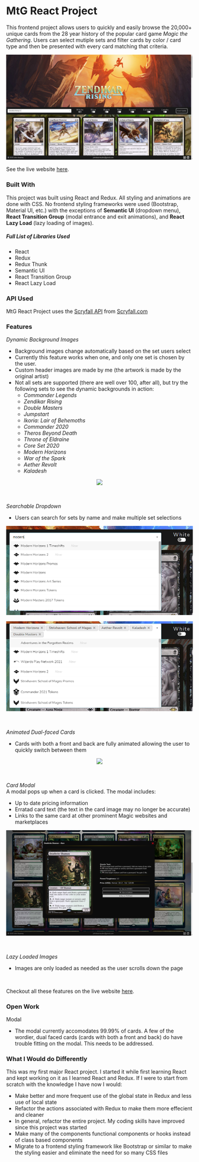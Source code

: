 # MtG React Project

This frontend project allows users to quickly and easily browse the 20,000+ unique cards from the 28 year history of the popular card game *Magic the Gathering*. Users can select mutiple sets and filter cards by color / card type and then be presented with every card matching that criteria.

![Landing Page](/public/markdown/homepage1.png)
<br />

See the live website [here](https://mtgreactproject.netlify.app/).

### Built With
This project was built using React and Redux. All styling and animations are done with CSS. No frontend styling frameworks were used (Bootstrap, Material UI, etc.) with the exceptions of **Semantic UI** (dropdown menu), **React Transition Group** (modal entrance and exit animations), and **React Lazy Load** (lazy loading of images).


##### Full List of Libraries Used
- React 
- Redux
- Redux Thunk
- Semantic UI
- React Transition Group
- React Lazy Load


### API Used
MtG React Project uses the [Scryfall API](https://scryfall.com/docs/api) from [Scryfall.com](https://scryfall.com/)


### Features
*Dynamic Background Images*
- Background images change automatically based on the set users select
- Currently this feature works when one, and only one set is chosen by the user.
- Custom header images are made by me (the artwork is made by the original artist)
- Not all sets are supported (there are well over 100, after all), but try the following sets to see the dynamic backgrounds in action:
  - *Commander Legends*
  - *Zendikar Rising*
  - *Double Masters*
  - *Jumpstart*
  - *Ikoria: Lair of Behemoths*
  - *Commander 2020*
  - *Theros Beyond Death*
  - *Throne of Eldraine*
  - *Core Set 2020*
  - *Modern Horizons*
  - *War of the Spark*
  - *Aether Revolt*
  - *Kaladesh*

<p align="center">
  <img width="" src="/public/markdown/dynBackgroundGif2.gif">
</p>
<br />

*Searchable Dropdown*
- Users can search for sets by name and make multiple set selections

<p align="center">
  <img width="806" src="/public/markdown/searchableDropdown.png">
</p>
<p align="center">
  <img width="806" src="/public/markdown/multipleSelections.png">
</p>
<br />

*Animated Dual-faced Cards*
 - Cards with both a front and back are fully animated allowing the user to quickly switch between them
 
<p align="center">
  <img width="" src="/public/markdown/flipcard1Gif.gif">
</p>
<br />

*Card Modal* <br />
A modal pops up when a card is clicked. The modal includes:
- Up to date pricing information
- Erratad card text (the text in the card image may no longer be accurate)
- Links to the same card at other prominent Magic websites and marketplaces

<p align="center">
  <img width="" src="/public/markdown/modal.png">
</p>
<br />

*Lazy Loaded Images*
- Images are only loaded as needed as the user scrolls down the page
<br />

Checkout all these features on the live website [here](https://mtgreactproject.netlify.app/).
<br />

### Open Work
Modal
- The modal currently accomodates 99.99% of cards. A few of the wordier, dual faced cards (cards with both a front and back) do have trouble fitting on the modal. This needs to be addressed.

### What I Would do Differently
This was my first major React project. I started it while first learning React and kept working on it as I learned React and Redux. If I were to start from scratch with the knowledge I have now I would:
- Make better and more frequent use of the global state in Redux and less use of local state
- Refactor the actions associated with Redux to make them more effecient and cleaner
- In general, refactor the entire project. My coding skills have improved since this project was started 
- Make many of the components functional components or hooks instead of class based components
- Migrate to a frontend styling framework like Bootstrap or similar to make the styling easier and eliminate the need for so many CSS files


